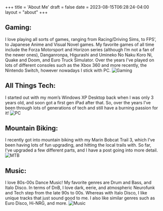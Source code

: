 +++
title = 'About Me'
draft = false
date = 2023-08-15T06:28:24-04:00
layout = "about"
+++
## Gaming:
I love playing all sorts of games, ranging from Racing/Driving Sims, to FPS’, to Japanese Anime and Visual Novel games. My favorite games of all time include the Forza Motorsport and Horizon series (although I’m not a fan of the newer ones), Danganronpa, Higurashi and Umineko No Naku Koro Ni, Quake and Doom, and Euro Truck Simulator. Over the years I’ve played on lots of different consoles such as the Xbox 360 and more recently, the Nintendo Switch, however nowadays I stick with PC. 
![Gaming](/img/g923/tripleforza.jpg)
## All Things Tech:
I started out with my mom’s Windows XP Desktop back when I was only 3 years old, and soon got a first gen iPad after that. So, over the years I’ve been through lots of generations of tech and still have a burning passion for it! 
![PC](/img/pc/movedaio.jpg)
## Mountain Biking:
I recently got into mountain biking with my Marin Bobcat Trail 3, which I’ve been having lots of fun upgrading, and hitting the local trails with. So far, I’ve upgraded a few different parts, and I have a post going into more detail. 
![MTB](/img/bike/lost.jpg)
## Music:
I love 80s-00s Dance Music! My favorite genres are Drum and Bass, and Italo Disco. In terms of DnB, I love dark, eerie, and atmospheric Neurofunk and Tech step from the late 90s to 00s. Whereas with Italo Disco, I like unique tracks that just sound good to me. I also like similar genres such as Euro Disco, Hi-NRG, and more. 
![Music](/img/etc/speaker.jpg)